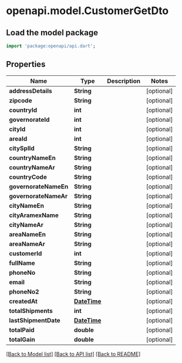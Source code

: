 # openapi.model.CustomerGetDto

## Load the model package
```dart
import 'package:openapi/api.dart';
```

## Properties
Name | Type | Description | Notes
------------ | ------------- | ------------- | -------------
**addressDetails** | **String** |  | [optional] 
**zipcode** | **String** |  | [optional] 
**countryId** | **int** |  | [optional] 
**governorateId** | **int** |  | [optional] 
**cityId** | **int** |  | [optional] 
**areaId** | **int** |  | [optional] 
**citySplId** | **String** |  | [optional] 
**countryNameEn** | **String** |  | [optional] 
**countryNameAr** | **String** |  | [optional] 
**countryCode** | **String** |  | [optional] 
**governorateNameEn** | **String** |  | [optional] 
**governorateNameAr** | **String** |  | [optional] 
**cityNameEn** | **String** |  | [optional] 
**cityAramexName** | **String** |  | [optional] 
**cityNameAr** | **String** |  | [optional] 
**areaNameEn** | **String** |  | [optional] 
**areaNameAr** | **String** |  | [optional] 
**customerId** | **int** |  | [optional] 
**fullName** | **String** |  | [optional] 
**phoneNo** | **String** |  | [optional] 
**email** | **String** |  | [optional] 
**phoneNo2** | **String** |  | [optional] 
**createdAt** | [**DateTime**](DateTime.md) |  | [optional] 
**totalShipments** | **int** |  | [optional] 
**lastShipmentDate** | [**DateTime**](DateTime.md) |  | [optional] 
**totalPaid** | **double** |  | [optional] 
**totalGain** | **double** |  | [optional] 

[[Back to Model list]](../README.md#documentation-for-models) [[Back to API list]](../README.md#documentation-for-api-endpoints) [[Back to README]](../README.md)


